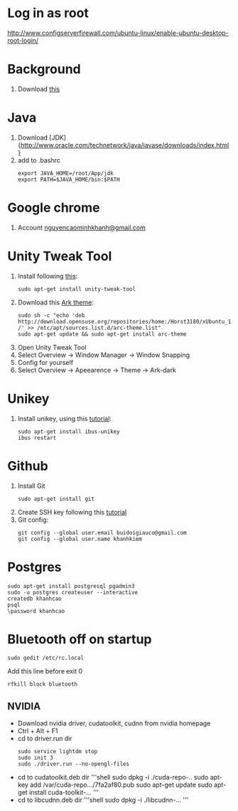 # Log in as root
http://www.configserverfirewall.com/ubuntu-linux/enable-ubuntu-desktop-root-login/

# Background
1. Download [this](https://drive.google.com/open?id=0B0GZEBA9RrHnRVZESXVwVXNtNTQ)

# Java
1. Download [JDK]{http://www.oracle.com/technetwork/java/javase/downloads/index.html}
1. add to .bashrc
    ```shell
    export JAVA_HOME=/root/App/jdk
    export PATH=$JAVA_HOME/bin:$PATH
    ```

# Google chrome
1. Account nguyencaominhkhanh@gmail.com

# Unity Tweak Tool
1. Install following [this](http://ask.xmodulo.com/install-unity-tweak-tool-ubuntu-desktop.html):
    ```shell
    sudo apt-get install unity-tweak-tool
    ```
1. Download this [Ark theme](http://www.omgubuntu.co.uk/2016/06/install-latest-arc-gtk-theme-ubuntu-16-04):
    ```shell
    sudo sh -c "echo 'deb http://download.opensuse.org/repositories/home:/Horst3180/xUbuntu_16.04/ /' >> /etc/apt/sources.list.d/arc-theme.list"
    sudo apt-get update && sudo apt-get install arc-theme
    ```
1. Open Unity Tweak Tool
1. Select Overview -> Window Manager -> Window Snapping
1. Config for yourself
1. Select Overview -> Apeearence -> Theme -> Ark-dark

# Unikey
1. Install unikey, using this [tutorial](https://nguyenhuuhoang.com/huong-dan-cai-bo-go-tieng-viet-tren-ubuntu-16-04-lts-ibus-unikey/):
    ```shell
    sudo apt-get install ibus-unikey
    ibus restart
    ```

# Github 
1. Install Git
    ```shell
    sudo apt-get install git  
    ```
1. Create SSH key following this [tutorial](https://help.github.com/articles/generating-a-new-ssh-key-and-adding-it-to-the-ssh-agent/)
1. Git config:
    ```shell
    git config --global user.email buidoigiauco@gmail.com  
    git config --global user.name khanhkiem
    ```

# Postgres
```shell
sudo apt-get install postgresql pgadmin3
sudo -u postgres createuser --interactive
createdb khanhcao
psql
\password khanhcao 
```

# Bluetooth off on startup
```shell
sudo gedit /etc/rc.local
```

Add this line before exit 0
```shell
rfkill block bluetooth
```

## NVIDIA    
- Download nvidia driver, cudatoolkit, cudnn from nvidia homepage
- Ctrl + Alt + F1
- cd to driver.run dir
    ```shell
    sudo service lightdm stop
    sudo init 3
    sudo ./driver.run --no-opengl-files
    ```
- cd to cudatoolkit.deb dir
    '''shell
    sudo dpkg -i ./cuda-repo-..
    sudo apt-key add /var/cuda-repo.../7fa2af80.pub
    sudo apt-get update
    sudo apt-get install cuda-toolkit-...
    '''
- cd to libcudnn.deb dir
    '''shell
    sudo dpkg -i ./libcudnn-...
    '''
